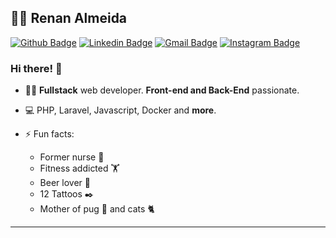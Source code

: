 
## :man_technologist: Renan Almeida

[![Github Badge](https://img.shields.io/badge/-Github-000?style=flat-square&logo=Github&logoColor=white&link=https://github.com/renanlmd)](https://github.com/renanlmd)
[![Linkedin Badge](https://img.shields.io/badge/-LinkedIn-blue?style=flat-square&logo=Linkedin&logoColor=white&link=https://www.linkedin.com/in/renanwebtec/)](https://www.linkedin.com/in/renanwebtec/)
[![Gmail Badge](https://img.shields.io/badge/-Gmail-c14438?style=flat-square&logo=Gmail&logoColor=white&link=mailto:renan.webtec@gmail.com)](mailto:renan.webtec@gmail.com)
[![Instagram Badge](https://img.shields.io/badge/-Instagram-BF008C?style=flat-square&logo=Instagram&logoColor=white&link=https://www.instagram.com/renanlmd)](https://www.instagram.com/renanlmd) 

### Hi there! 👋

- :man_technologist: **Fullstack** web developer. **Front-end and Back-End** passionate.
- 💻 PHP, Laravel, Javascript, Docker and **more**.

- ⚡ Fun facts: 
  - Former nurse 👩‍
  - Fitness addicted 🏋️‍
  - Beer lover 🍺
  - 12 Tattoos ✒️
  - Mother of pug 🐶  and cats 🐈 

---
